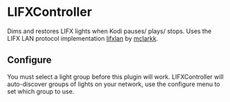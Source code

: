 # LIFXController

Dims and restores LIFX lights when Kodi pauses/ plays/ stops.
Uses the LIFX LAN protocol implementation [lifxlan](https://github.com/mclarkk/lifxlan) by [mclarkk](https://github.com/mclarkk).

## Configure
You must select a light group before this plugin will work. LIFXController will auto-discover groups of lights on your network, use the configure menu to set which group to use.